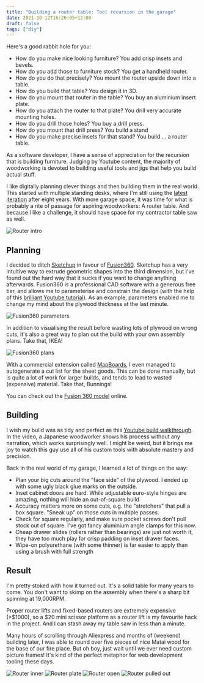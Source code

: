```yaml
---
title: "Building a router table: Tool recursion in the garage"
date: 2021-10-12T16:26:05+12:00
draft: false
tags: ["diy"]
---
```


Here's a good rabbit hole for you:

 * How do you make nice looking furniture? You add crisp insets and bevels.
 * How do you add those to furniture stock? You get a handheld router.
 * How do you do that precisely? You mount the router upside down into a table.
 * How do you build that table? You design it in 3D.
 * How do you mount that router in the table? You buy an aluminium insert plate.
 * How do you attach the router to that plate? You drill very accurate mounting holes.
 * How do you drill those holes? You buy a drill press.
 * How do you mount that drill press? You build a stand
 * How do you make precise insets for that stand? You build ... a router table.

As a software developer, I have a sense of appreciation for the recursion
that is building furniture. Judging by Youtube content, the majority of woodworking
is devoted to building useful tools and jigs that help you build actual stuff.

I like digitally planning clever things and then building them in the real world.
This started with multiple standing desks, where I'm still using the
[latest iteration](/posts/2013/2013-02-16-diy-work-setup-a-combined-sitting-and-standing-desk) after eight years.
With more garage space, it was time for what is probably a rite of passage for aspiring woodworkers:
A router table. And because I like a challenge, it should have space for my contractor table saw as well.

![Router intro](/images/2021-router-table/router_intro.jpg)

## Planning

I decided to ditch [Sketchup](http://sketchup.com) in favour of [Fusion360](https://www.autodesk.com/products/fusion-360).
Sketchup has a very intuitive way to extrude geometric shapes into the third dimension,
but I've found out the hard way that it sucks if you want to change anything afterwards.
Fusion360 is a professional CAD software with a generous free tier,
and allows me to parameterise and constrain the design (with the help of this [brilliant Youtube tutorial](https://www.youtube.com/playlist?list=PL3YiLaPydV_8zUJib4ZJkW10L-1bmchnk)).
As an example, parameters enabled me to change my mind about the plywood thickness at the last minute.

![Fusion360 parameters](/images/2021-router-table/fusion360_parameters.png)

In addition to visualising the result before wasting lots of plywood on wrong cuts,
it's also a great way to plan out the build with your own assembly plans. Take that, IKEA!

![Fusion360 plans](/images/2021-router-table/fusion360_plan.png)

With a commercial extension called [MapBoards](https://apps.autodesk.com/FUSION/en/Detail/Index?id=7055850008078104945),
I even managed to autogenerate a cut list for the sheet goods.
This can be done manually, but is quite a lot of work for larger builds,
and tends to lead to wasted (expensive) material. Take that, Bunnings!

You can check out the [Fusion 360 model](https://a360.co/3eN6MGN) online.

## Building

I wish my build was as tidy and perfect as this [Youtube build walkthrough](https://www.youtube.com/watch?v=MhIzJrTYHBc).
In the video, a Japanese woodworker shows his process without any narration,
which works surprisingly well. I might be weird, but it brings me joy to watch
this guy use all of his custom tools with absolute mastery and precision.

Back in the real world of my garage, I learned a lot of things on the way:

 * Plan your big cuts around the "face side" of the plywood. I ended up with some ugly black glue marks on the outside.
 * Inset cabinet doors are hard. While adjustable euro-style hinges are amazing, nothing will hide an out-of-square build
 * Accuracy matters more on some cuts, e.g. the "stretchers" that pull a box square. "Sneak up" on those cuts in multiple passes.
 * Check for square regularly, and make sure pocket screws don't pull stock out of square. I've got fancy aluminium angle clamps for this now.
 * Cheap drawer slides (rollers rather than bearings) are just not worth it, they have too much play for crisp padding on inset drawer faces.
 * Wipe-on polyurethane (with some thinner) is far easier to apply than using a brush with full strength

## Result

I'm pretty stoked with how it turned out. It's a solid table for many years to come.
You don't want to skimp on the assembly when there's a sharp bit spinning at 19,000RPM.

Proper router lifts and fixed-based routers are extremely expensive (>$1000),
so a $20 mini scissor platform as a router lift is my favourite hack in the project.
And I can stash away my table saw in less than a minute.

Many hours of scrolling through Aliexpress and months of (weekend) building later,
I was able to round over five pieces of nice Matai wood for the base of our fire place.
But oh boy, just wait until we ever need custom picture frames!
It's kind of the perfect metaphor for web development tooling these days.

![Router inner](/images/2021-router-table/router_inner.jpg)
![Router plate](/images/2021-router-table/router_plate.jpg)
![Router open](/images/2021-router-table/router_open.jpg)
![Router pulled out](/images/2021-router-table/router_pullout.jpg)